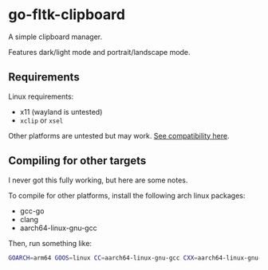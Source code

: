 # go-fltk-clipboard

A simple clipboard manager.

Features dark/light mode and portrait/landscape mode.

## Requirements

Linux requirements:

- x11 (wayland is untested)
- `xclip` or `xsel`

Other platforms are untested but may work. [See compatibility here](https://github.com/atotto/clipboard).

## Compiling for other targets

I never got this fully working, but here are some notes.

To compile for other platforms, install the following arch linux packages:

- gcc-go
- clang
- aarch64-linux-gnu-gcc

Then, run something like:

```bash
GOARCH=arm64 GOOS=linux CC=aarch64-linux-gnu-gcc CXX=aarch64-linux-gnu-g++ go build -v
```
